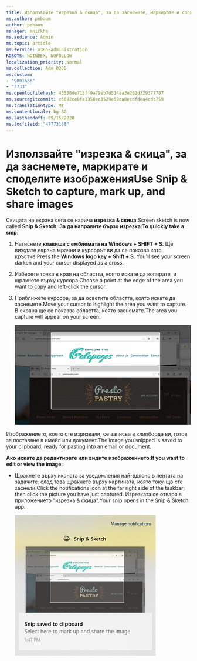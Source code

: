 ```yaml
---
title: Използвайте "изрезка & скица", за да заснемете, маркирате и споделите изображения
ms.author: pebaum
author: pebaum
manager: mnirkhe
ms.audience: Admin
ms.topic: article
ms.service: o365-administration
ROBOTS: NOINDEX, NOFOLLOW
localization_priority: Normal
ms.collection: Adm_O365
ms.custom:
- "9001666"
- "3733"
ms.openlocfilehash: 43558de713ff9a79eb7d514aa3e262d329377787
ms.sourcegitcommit: c6692ce0fa1358ec3529e59ca0ecdfdea4cdc759
ms.translationtype: MT
ms.contentlocale: bg-BG
ms.lasthandoff: 09/15/2020
ms.locfileid: "47773188"
---
```

# <a name="use-snip--sketch-to-capture-mark-up-and-share-images"></a><span data-ttu-id="5f91e-102">Използвайте "изрезка & скица", за да заснемете, маркирате и споделите изображения</span><span class="sxs-lookup"><span data-stu-id="5f91e-102">Use Snip & Sketch to capture, mark up, and share images</span></span>

<span data-ttu-id="5f91e-103">Скицата на екрана сега се нарича **изрезка & скица**.</span><span class="sxs-lookup"><span data-stu-id="5f91e-103">Screen sketch is now called **Snip & Sketch**.</span></span> <span data-ttu-id="5f91e-104">**За да направите бързо изрезка**:</span><span class="sxs-lookup"><span data-stu-id="5f91e-104">**To quickly take a snip**:</span></span>

1. <span data-ttu-id="5f91e-105">Натиснете **клавиша с емблемата на Windows + SHIFT + S**. Ще виждате екрана мрачни и курсорът ви да се показва като кръстче.</span><span class="sxs-lookup"><span data-stu-id="5f91e-105">Press the **Windows logo key + Shift + S**. You'll see your screen darken and your cursor displayed as a cross.</span></span> 

2. <span data-ttu-id="5f91e-106">Изберете точка в края на областта, която искате да копирате, и щракнете върху курсора.</span><span class="sxs-lookup"><span data-stu-id="5f91e-106">Choose a point at the edge of the area you want to copy and left-click the cursor.</span></span> 

3. <span data-ttu-id="5f91e-107">Приближете курсора, за да осветите областта, която искате да заснемете.</span><span class="sxs-lookup"><span data-stu-id="5f91e-107">Move your cursor to highlight the area you want to capture.</span></span> <span data-ttu-id="5f91e-108">В екрана ще се показва областта, която заснемате.</span><span class="sxs-lookup"><span data-stu-id="5f91e-108">The area you capture will appear on your screen.</span></span>

   ![изображение на осветена селекция](media/snipone.png)

<span data-ttu-id="5f91e-110">Изображението, което сте изрязвали, се записва в клипборда ви, готов за поставяне в имейл или документ.</span><span class="sxs-lookup"><span data-stu-id="5f91e-110">The image you snipped is saved to your clipboard, ready for pasting into an email or document.</span></span> 

<span data-ttu-id="5f91e-111">**Ако искате да редактирате или видите изображението**:</span><span class="sxs-lookup"><span data-stu-id="5f91e-111">**If you want to edit or view the image**:</span></span> 

- <span data-ttu-id="5f91e-112">Щракнете върху иконата за уведомления най-вдясно в лентата на задачите. след това щракнете върху картината, която току-що сте заснели.</span><span class="sxs-lookup"><span data-stu-id="5f91e-112">Click the notifications icon at the far right side of the taskbar; then click the picture you have just captured.</span></span> <span data-ttu-id="5f91e-113">Изрезката се отваря в приложението "изрезка & скица".</span><span class="sxs-lookup"><span data-stu-id="5f91e-113">Your snip opens in the Snip & Sketch app.</span></span>

   ![изображение на картина, показваща се в изрязването на приложение](media/sniptwo.png)
